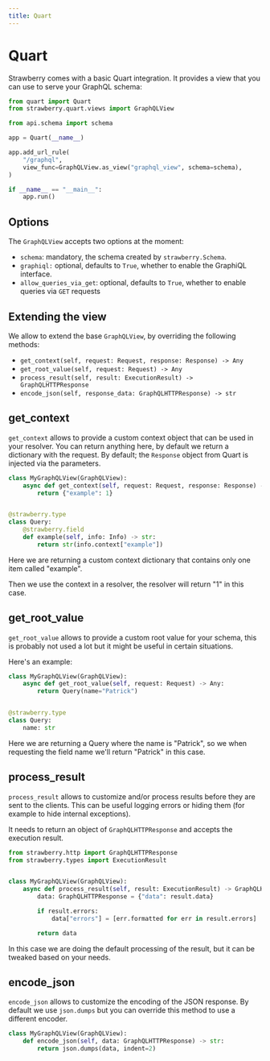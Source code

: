 ```yaml
---
title: Quart
---
```


# Quart

Strawberry comes with a basic Quart integration. It provides a view that you can
use to serve your GraphQL schema:

```python
from quart import Quart
from strawberry.quart.views import GraphQLView

from api.schema import schema

app = Quart(__name__)

app.add_url_rule(
    "/graphql",
    view_func=GraphQLView.as_view("graphql_view", schema=schema),
)

if __name__ == "__main__":
    app.run()
```

## Options

The `GraphQLView` accepts two options at the moment:

- `schema`: mandatory, the schema created by `strawberry.Schema`.
- `graphiql:` optional, defaults to `True`, whether to enable the GraphiQL
  interface.
- `allow_queries_via_get`: optional, defaults to `True`, whether to enable
  queries via `GET` requests

## Extending the view

We allow to extend the base `GraphQLView`, by overriding the following methods:

- `get_context(self, request: Request, response: Response) -> Any`
- `get_root_value(self, request: Request) -> Any`
- `process_result(self, result: ExecutionResult) -> GraphQLHTTPResponse`
- `encode_json(self, response_data: GraphQLHTTPResponse) -> str`

## get_context

`get_context` allows to provide a custom context object that can be used in your
resolver. You can return anything here, by default we return a dictionary with
the request. By default; the `Response` object from Quart is injected via the
parameters.

```python
class MyGraphQLView(GraphQLView):
    async def get_context(self, request: Request, response: Response) -> Any:
        return {"example": 1}


@strawberry.type
class Query:
    @strawberry.field
    def example(self, info: Info) -> str:
        return str(info.context["example"])
```

Here we are returning a custom context dictionary that contains only one item
called "example".

Then we use the context in a resolver, the resolver will return "1" in this
case.

## get_root_value

`get_root_value` allows to provide a custom root value for your schema, this is
probably not used a lot but it might be useful in certain situations.

Here's an example:

```python
class MyGraphQLView(GraphQLView):
    async def get_root_value(self, request: Request) -> Any:
        return Query(name="Patrick")


@strawberry.type
class Query:
    name: str
```

Here we are returning a Query where the name is "Patrick", so we when requesting
the field name we'll return "Patrick" in this case.

## process_result

`process_result` allows to customize and/or process results before they are sent
to the clients. This can be useful logging errors or hiding them (for example to
hide internal exceptions).

It needs to return an object of `GraphQLHTTPResponse` and accepts the execution
result.

```python
from strawberry.http import GraphQLHTTPResponse
from strawberry.types import ExecutionResult


class MyGraphQLView(GraphQLView):
    async def process_result(self, result: ExecutionResult) -> GraphQLHTTPResponse:
        data: GraphQLHTTPResponse = {"data": result.data}

        if result.errors:
            data["errors"] = [err.formatted for err in result.errors]

        return data
```

In this case we are doing the default processing of the result, but it can be
tweaked based on your needs.

## encode_json

`encode_json` allows to customize the encoding of the JSON response. By default
we use `json.dumps` but you can override this method to use a different encoder.

```python
class MyGraphQLView(GraphQLView):
    def encode_json(self, data: GraphQLHTTPResponse) -> str:
        return json.dumps(data, indent=2)
```

